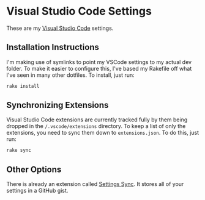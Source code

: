 # Visual Studio Code Settings

These are my [Visual Studio Code](https://code.visualstudio.com/) settings.

## Installation Instructions

I'm making use of symlinks to point my VSCode settings to my actual dev folder.
To make it easier to configure this, I've based my Rakefile off what I've
seen in many other dotfiles. To install, just run:

```sh
rake install
```

## Synchronizing Extensions

Visual Studio Code extensions are currently tracked fully by them being
dropped in the `/.vscode/extensions` directory. To keep a list of only the
extensions, you need to sync them down to `extensions.json`. To do this,
just run:

```sh
rake sync
```

## Other Options

There is already an extension called [Settings
Sync](https://marketplace.visualstudio.com/items?itemName=Shan.code-settings-sync).
It stores all of your settings in a GitHub gist.
